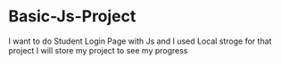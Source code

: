 # Basic-Js-Project
I want to do Student Login Page with Js and I used Local stroge for that project 
I will store my project to see my progress
